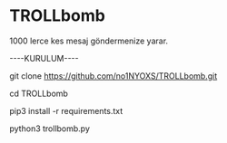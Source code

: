 # TROLLbomb
1000 lerce kes mesaj göndermenize yarar.




----KURULUM----

git clone https://github.com/no1NYOXS/TROLLbomb.git

cd TROLLbomb

pip3 install -r requirements.txt

python3 trollbomb.py
